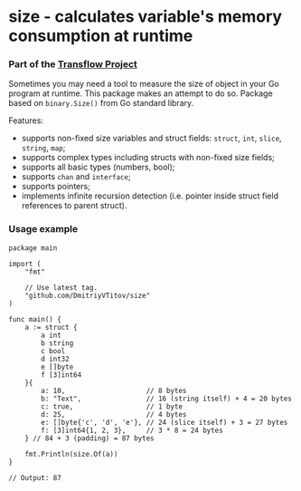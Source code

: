 # size - calculates variable's memory consumption at runtime

### Part of the [Transflow Project](http://transflow.ru/)

Sometimes you may need a tool to measure the size of object in your Go program at runtime. This package makes an attempt to do so. Package based on `binary.Size()` from Go standard library.

Features:
- supports non-fixed size variables and struct fields: `struct`, `int`, `slice`, `string`, `map`;
- supports complex types including structs with non-fixed size fields;
- supports all basic types (numbers, bool);
- supports `chan` and `interface`;
- supports pointers;
- implements infinite recursion detection (i.e. pointer inside struct field references to parent struct).

### Usage example

```
package main

import (
	"fmt"

	// Use latest tag.
	"github.com/DmitriyVTitov/size"
)

func main() {
	a := struct {
		a int
		b string
		c bool
		d int32
		e []byte
		f [3]int64
	}{
		a: 10,                    // 8 bytes
		b: "Text",                // 16 (string itself) + 4 = 20 bytes
		c: true,                  // 1 byte
		d: 25,                    // 4 bytes
		e: []byte{'c', 'd', 'e'}, // 24 (slice itself) + 3 = 27 bytes
		f: [3]int64{1, 2, 3},     // 3 * 8 = 24 bytes
	} // 84 + 3 (padding) = 87 bytes

	fmt.Println(size.Of(a))
}

// Output: 87
```
